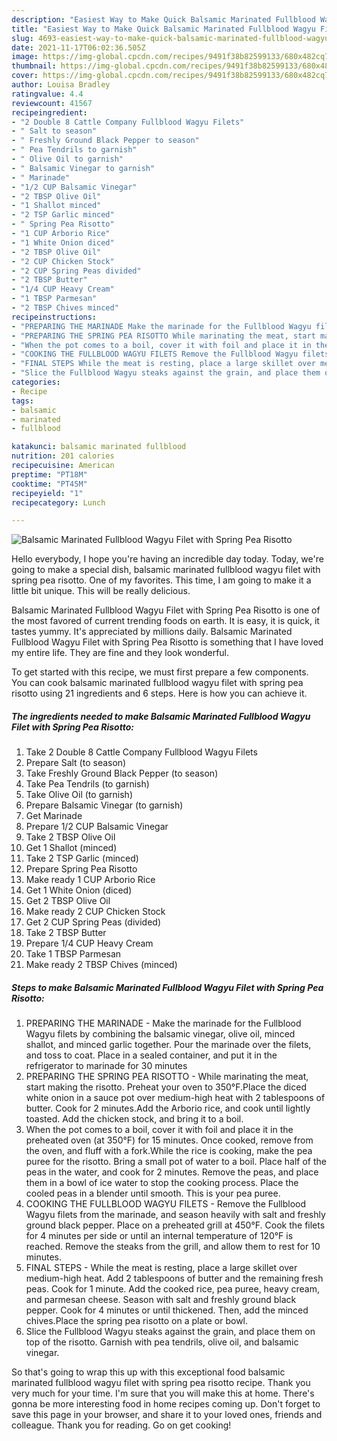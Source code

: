 ```yaml
---
description: "Easiest Way to Make Quick Balsamic Marinated Fullblood Wagyu Filet with Spring Pea Risotto"
title: "Easiest Way to Make Quick Balsamic Marinated Fullblood Wagyu Filet with Spring Pea Risotto"
slug: 4693-easiest-way-to-make-quick-balsamic-marinated-fullblood-wagyu-filet-with-spring-pea-risotto
date: 2021-11-17T06:02:36.505Z
image: https://img-global.cpcdn.com/recipes/9491f38b82599133/680x482cq70/balsamic-marinated-fullblood-wagyu-filet-with-spring-pea-risotto-recipe-main-photo.jpg
thumbnail: https://img-global.cpcdn.com/recipes/9491f38b82599133/680x482cq70/balsamic-marinated-fullblood-wagyu-filet-with-spring-pea-risotto-recipe-main-photo.jpg
cover: https://img-global.cpcdn.com/recipes/9491f38b82599133/680x482cq70/balsamic-marinated-fullblood-wagyu-filet-with-spring-pea-risotto-recipe-main-photo.jpg
author: Louisa Bradley
ratingvalue: 4.4
reviewcount: 41567
recipeingredient:
- "2 Double 8 Cattle Company Fullblood Wagyu Filets"
- " Salt to season"
- " Freshly Ground Black Pepper to season"
- " Pea Tendrils to garnish"
- " Olive Oil to garnish"
- " Balsamic Vinegar to garnish"
- " Marinade"
- "1/2 CUP Balsamic Vinegar"
- "2 TBSP Olive Oil"
- "1 Shallot minced"
- "2 TSP Garlic minced"
- " Spring Pea Risotto"
- "1 CUP Arborio Rice"
- "1 White Onion diced"
- "2 TBSP Olive Oil"
- "2 CUP Chicken Stock"
- "2 CUP Spring Peas divided"
- "2 TBSP Butter"
- "1/4 CUP Heavy Cream"
- "1 TBSP Parmesan"
- "2 TBSP Chives minced"
recipeinstructions:
- "PREPARING THE MARINADE Make the marinade for the Fullblood Wagyu filets by combining the balsamic vinegar, olive oil, minced shallot, and minced garlic together. Pour the marinade over the filets, and toss to coat. Place in a sealed container, and put it in the refrigerator to marinade for 30 minutes"
- "PREPARING THE SPRING PEA RISOTTO While marinating the meat, start making the risotto. Preheat your oven to 350°F.Place the diced white onion in a sauce pot over medium-high heat with 2 tablespoons of butter. Cook for 2 minutes.Add the Arborio rice, and cook until lightly toasted. Add the chicken stock, and bring it to a boil."
- "When the pot comes to a boil, cover it with foil and place it in the preheated oven (at 350°F) for 15 minutes. Once cooked, remove from the oven, and fluff with a fork.While the rice is cooking, make the pea puree for the risotto. Bring a small pot of water to a boil. Place half of the peas in the water, and cook for 2 minutes. Remove the peas, and place them in a bowl of ice water to stop the cooking process. Place the cooled peas in a blender until smooth. This is your pea puree."
- "COOKING THE FULLBLOOD WAGYU FILETS Remove the Fullblood Wagyu filets from the marinade, and season heavily with salt and freshly ground black pepper. Place on a preheated grill at 450°F. Cook the filets for 4 minutes per side or until an internal temperature of 120°F is reached. Remove the steaks from the grill, and allow them to rest for 10 minutes."
- "FINAL STEPS While the meat is resting, place a large skillet over medium-high heat. Add 2 tablespoons of butter and the remaining fresh peas. Cook for 1 minute. Add the cooked rice, pea puree, heavy cream, and parmesan cheese. Season with salt and freshly ground black pepper. Cook for 4 minutes or until thickened. Then, add the minced chives.Place the spring pea risotto on a plate or bowl."
- "Slice the Fullblood Wagyu steaks against the grain, and place them on top of the risotto. Garnish with pea tendrils, olive oil, and balsamic vinegar."
categories:
- Recipe
tags:
- balsamic
- marinated
- fullblood

katakunci: balsamic marinated fullblood 
nutrition: 201 calories
recipecuisine: American
preptime: "PT18M"
cooktime: "PT45M"
recipeyield: "1"
recipecategory: Lunch

---
```



![Balsamic Marinated Fullblood Wagyu Filet with Spring Pea Risotto](https://img-global.cpcdn.com/recipes/9491f38b82599133/680x482cq70/balsamic-marinated-fullblood-wagyu-filet-with-spring-pea-risotto-recipe-main-photo.jpg)

Hello everybody, I hope you're having an incredible day today. Today, we're going to make a special dish, balsamic marinated fullblood wagyu filet with spring pea risotto. One of my favorites. This time, I am going to make it a little bit unique. This will be really delicious.

Balsamic Marinated Fullblood Wagyu Filet with Spring Pea Risotto is one of the most favored of current trending foods on earth. It is easy, it is quick, it tastes yummy. It's appreciated by millions daily. Balsamic Marinated Fullblood Wagyu Filet with Spring Pea Risotto is something that I have loved my entire life. They are fine and they look wonderful.




To get started with this recipe, we must first prepare a few components. You can cook balsamic marinated fullblood wagyu filet with spring pea risotto using 21 ingredients and 6 steps. Here is how you can achieve it.

<!--inarticleads1-->

##### The ingredients needed to make Balsamic Marinated Fullblood Wagyu Filet with Spring Pea Risotto:

1. Take 2 Double 8 Cattle Company Fullblood Wagyu Filets
1. Prepare  Salt (to season)
1. Take  Freshly Ground Black Pepper (to season)
1. Take  Pea Tendrils (to garnish)
1. Take  Olive Oil (to garnish)
1. Prepare  Balsamic Vinegar (to garnish)
1. Get  Marinade
1. Prepare 1/2 CUP Balsamic Vinegar
1. Take 2 TBSP Olive Oil
1. Get 1 Shallot (minced)
1. Take 2 TSP Garlic (minced)
1. Prepare  Spring Pea Risotto
1. Make ready 1 CUP Arborio Rice
1. Get 1 White Onion (diced)
1. Get 2 TBSP Olive Oil
1. Make ready 2 CUP Chicken Stock
1. Get 2 CUP Spring Peas (divided)
1. Take 2 TBSP Butter
1. Prepare 1/4 CUP Heavy Cream
1. Take 1 TBSP Parmesan
1. Make ready 2 TBSP Chives (minced)




<!--inarticleads2-->

##### Steps to make Balsamic Marinated Fullblood Wagyu Filet with Spring Pea Risotto:

1. PREPARING THE MARINADE - Make the marinade for the Fullblood Wagyu filets by combining the balsamic vinegar, olive oil, minced shallot, and minced garlic together. Pour the marinade over the filets, and toss to coat. Place in a sealed container, and put it in the refrigerator to marinade for 30 minutes
1. PREPARING THE SPRING PEA RISOTTO - While marinating the meat, start making the risotto. Preheat your oven to 350°F.Place the diced white onion in a sauce pot over medium-high heat with 2 tablespoons of butter. Cook for 2 minutes.Add the Arborio rice, and cook until lightly toasted. Add the chicken stock, and bring it to a boil.
1. When the pot comes to a boil, cover it with foil and place it in the preheated oven (at 350°F) for 15 minutes. Once cooked, remove from the oven, and fluff with a fork.While the rice is cooking, make the pea puree for the risotto. Bring a small pot of water to a boil. Place half of the peas in the water, and cook for 2 minutes. Remove the peas, and place them in a bowl of ice water to stop the cooking process. Place the cooled peas in a blender until smooth. This is your pea puree.
1. COOKING THE FULLBLOOD WAGYU FILETS - Remove the Fullblood Wagyu filets from the marinade, and season heavily with salt and freshly ground black pepper. Place on a preheated grill at 450°F. Cook the filets for 4 minutes per side or until an internal temperature of 120°F is reached. Remove the steaks from the grill, and allow them to rest for 10 minutes.
1. FINAL STEPS - While the meat is resting, place a large skillet over medium-high heat. Add 2 tablespoons of butter and the remaining fresh peas. Cook for 1 minute. Add the cooked rice, pea puree, heavy cream, and parmesan cheese. Season with salt and freshly ground black pepper. Cook for 4 minutes or until thickened. Then, add the minced chives.Place the spring pea risotto on a plate or bowl.
1. Slice the Fullblood Wagyu steaks against the grain, and place them on top of the risotto. Garnish with pea tendrils, olive oil, and balsamic vinegar.




So that's going to wrap this up with this exceptional food balsamic marinated fullblood wagyu filet with spring pea risotto recipe. Thank you very much for your time. I'm sure that you will make this at home. There's gonna be more interesting food in home recipes coming up. Don't forget to save this page in your browser, and share it to your loved ones, friends and colleague. Thank you for reading. Go on get cooking!
